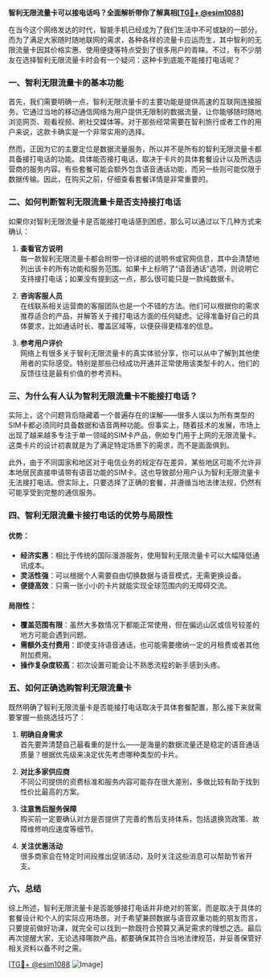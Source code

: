 **智利无限流量卡可以接电话吗？全面解析带你了解真相[[TG💪+ @esim1088](https://t.me/s/esim1088)]**

在当今这个网络发达的时代，智能手机已经成为了我们生活中不可或缺的一部分。而为了满足大家随时随地联网的需求，各种各样的流量卡应运而生，其中智利的无限流量卡因其价格实惠、使用便捷等特点受到了很多用户的青睐。不过，有不少朋友在选择智利无限流量卡时会有一个疑问：这种卡到底能不能接打电话呢？

### 一、智利无限流量卡的基本功能

首先，我们需要明确一点，智利无限流量卡的主要功能是提供高速的互联网连接服务。它通过当地的移动通信网络为用户提供无限制的数据流量，让你能够随时随地浏览网页、观看视频、刷社交媒体等。对于那些经常需要在智利旅行或者工作的用户来说，这款卡确实是一个非常实用的选择。

然而，正因为它的主要定位是数据流量服务，所以并不是所有的智利无限流量卡都具备接打电话的功能。具体能否接打电话，取决于卡片的具体套餐设计以及所选运营商的服务内容。有些套餐可能会额外包含语音通话功能，而另一些则可能仅限于数据传输。因此，在购买之前，仔细查看套餐详情是非常重要的。

### 二、如何判断智利无限流量卡是否支持接打电话

如果你对智利无限流量卡是否能接打电话感到困惑，那么可以通过以下几种方式来确认：

1. **查看官方说明**  
   每一款智利无限流量卡都会附带一份详细的说明书或官网信息，其中会清楚地列出该卡的所有功能和服务范围。如果卡上标明了“语音通话”选项，则说明它支持接打电话；如果没有提到这一点，那么很可能只是一款纯数据卡。

2. **咨询客服人员**  
   在线联系相关运营商的客服团队也是一个不错的方法。他们可以根据你的需求推荐适合的产品，并解答关于接打电话方面的任何疑虑。记得准备好自己的具体要求，比如通话时长、覆盖区域等，以便获得更精准的信息。

3. **参考用户评价**  
   网络上有很多关于智利无限流量卡的真实体验分享，你可以从中了解到其他使用者的实际感受。特别是那些已经成功开通并正常使用该类型卡的人，他们的反馈往往是最有价值的参考资料。

### 三、为什么有人认为智利无限流量卡不能接打电话？

实际上，这个问题背后隐藏着一个普遍存在的误解——很多人误以为所有类型的SIM卡都必须同时具备数据和语音两种功能。但事实上，随着技术的发展，市场上出现了越来越多专注于单一领域的SIM卡产品，例如专门用于上网的无限流量卡。这类卡片的设计初衷就是为了满足特定场景下的需求，而不是面面俱到。

此外，由于不同国家和地区对于电信业务的规定存在差异，某些地区可能不允许非本地居民直接申请带有语音功能的SIM卡。这也导致部分用户认为智利无限流量卡无法接打电话。但实际上，只要选择了正确的套餐，并遵循当地法律法规，仍然有可能享受到完整的通信服务。

### 四、智利无限流量卡接打电话的优势与局限性

#### 优势：
- **经济实惠**：相比于传统的国际漫游服务，使用智利无限流量卡可以大幅降低通讯成本。
- **灵活性强**：可以根据个人需要自由切换数据与语音模式，无需更换设备。
- **便捷高效**：只需一张小小的卡片就能实现全球范围内的无障碍交流。

#### 局限性：
- **覆盖范围有限**：虽然大多数情况下都能正常使用，但在偏远山区或信号较差的地方可能会遇到问题。
- **需额外支付费用**：即使支持语音通话，也可能需要缴纳一定的月租费或者其他附加费用。
- **操作复杂度较高**：初次设置可能会让不熟悉流程的新手感到头疼。

### 五、如何正确选购智利无限流量卡

既然明确了智利无限流量卡是否能接打电话取决于具体套餐配置，那么接下来就需要掌握一些挑选技巧了：

1. **明确自身需求**  
   首先要弄清楚自己最看重的是什么——是海量的数据流量还是稳定的语音通话质量？根据优先级来决定优先考虑哪种类型的卡片。

2. **对比多家供应商**  
   不同公司提供的资费标准和服务内容可能存在很大差别，多做比较有助于找到性价比最高的方案。

3. **注意售后服务保障**  
   购买前一定要确认对方是否提供了完善的售后支持体系，包括退换货政策、故障维修响应速度等细节。

4. **关注优惠活动**  
   很多商家会在特定时间段推出促销活动，及时关注这些消息可以帮助节省开支。

### 六、总结

综上所述，智利无限流量卡是否能够接打电话并非绝对的答案，而是取决于具体的套餐设计和个人的实际应用场景。对于希望兼顾数据与语音双重功能的朋友而言，只要提前做好功课，就完全可以找到一款既符合预算又满足需求的理想之选。最后再次提醒大家，无论选择哪款产品，都要确保其符合当地法律规范，并妥善保管好相关资料以备不时之需。

[[TG💪+ @esim1088](https://t.me/s/esim1088) ![Image](https://i.postimg.cc/4NQfJmqS/Snipaste-2025-05-13-00-14-12.png)]